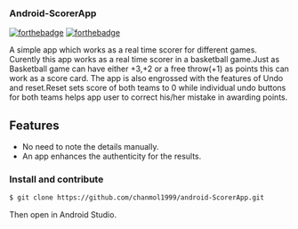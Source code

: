 ### Android-ScorerApp
[![forthebadge](https://forthebadge.com/images/badges/built-for-android.svg)](http://forthebadge.com)
[![forthebadge](https://forthebadge.com/images/badges/made-with-java.svg)](http://forthebadge.com)


A simple app which works as a real time scorer for different games.
Curently this app works as a real time scorer in a basketball game.Just as Basketball game can have either +3,+2 or a free throw(+1) as points this can work as a score card.
The app is also engrossed with the features of Undo and reset.Reset sets score of both teams to 0 while individual undo buttons for both teams helps app user to correct his/her mistake in awarding points.

## Features
* No need to note the details manually.
* An app enhances the authenticity for the results.

<!---### Download the app  --->

<!---You can download by clicking [here](https://github.com/NJACKWinterOfCode/WhatsApp-Direct-Message/raw/master/apk/WhatsApp_Direct_Message.apk) :-) --->

### Install and contribute

```sh
$ git clone https://github.com/chanmol1999/android-ScorerApp.git
```
Then open in Android Studio.
